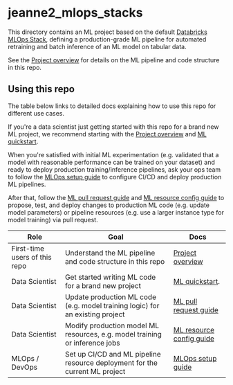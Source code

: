 # jeanne2_mlops_stacks

This directory contains an ML project based on the default
[Databricks MLOps Stack](https://github.com/databricks/mlops-stack),
defining a production-grade ML pipeline for automated retraining and batch inference of an ML model on tabular data.

See the [Project overview](./docs/project-overview.md) for details on the ML pipeline and code structure
in this repo.

## Using this repo

The table below links to detailed docs explaining how to use this repo for different use cases.

If you're a data scientist just getting started with this repo for a brand new ML project, we recommend starting with
the [Project overview](./docs/project-overview.md) and
[ML quickstart](./docs/ml-developer-guide-fs.md).


When you're satisfied with initial ML experimentation (e.g. validated that a model with reasonable performance can be
trained on your dataset) and ready to deploy production training/inference
pipelines, ask your ops team to follow the [MLOps setup guide](./docs/mlops-setup.md) to configure CI/CD and deploy 
production ML pipelines.

After that, follow the [ML pull request guide](./docs/ml-pull-request.md)
and [ML resource config guide](databricks-config/README.md) to propose, test, and deploy changes to production ML code (e.g. update model parameters)
or pipeline resources (e.g. use a larger instance type for model training) via pull request.

| Role                          | Goal                                                                          | Docs                                                                                                                                                                      |
|-------------------------------|-------------------------------------------------------------------------------|---------------------------------------------------------------------------------------------------------------------------------------------------------------------------|
| First-time users of this repo | Understand the ML pipeline and code structure in this repo                    | [Project overview](./docs/project-overview.md)                                                                                                                            |
| Data Scientist                | Get started writing ML code for a brand new project                           | [ML quickstart](./docs/ml-developer-guide-fs.md).  |
| Data Scientist                | Update production ML code (e.g. model training logic) for an existing project | [ML pull request guide](./docs/ml-pull-request.md)                                                                                                                        |
| Data Scientist                | Modify production model ML resources, e.g. model training or inference jobs   | [ML resource config guide](databricks-config/README.md)                                                                                                                   |
| MLOps / DevOps                | Set up CI/CD and ML pipeline resource deployment for the current ML project   | [MLOps setup guide](./docs/mlops-setup.md)                                                                                                                                |
